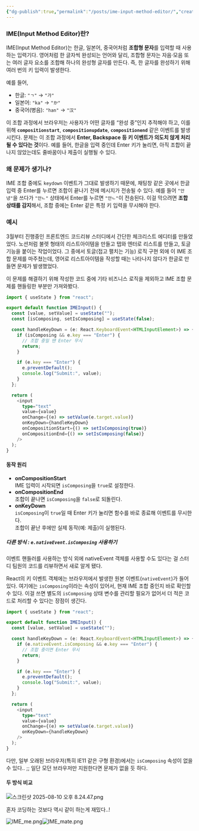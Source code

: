 ```yaml
---
{"dg-publish":true,"permalink":"/posts/ime-input-method-editor/","created":"2025-08-10","updated":"2025-08-10T20:12:00"}
---
```


### IME(Input Method Editor)란?

IME(Input Method Editor)는 한글, 일본어, 중국어처럼 **조합형 문자**를 입력할 때 사용하는 입력기다. 영어처럼 한 글자씩 완성되는 언어와 달리,  조합형 문자는 자음·모음 또는 여러 글자 요소를 조합해 하나의 완성형 글자를 만든다. 즉, 한 글자를 완성하기 위해 여러 번의 키 입력이 발생한다.

예를 들어,
- 한글: `"ㄱ"` → `"가"`
- 일본어: `"ka"` → `"か"`
- 중국어(병음): `"han"` → `"汉"`

이 조합 과정에서 브라우저는 사용자가 어떤 글자를 “완성 중”인지 추적해야 하고,  이를 위해 **`compositionstart`**, **`compositionupdate`**, **`compositionend`** 같은 이벤트를 발생시킨다. 문제는 이 조합 과정에서 **Enter, Backspace 등 키 이벤트가 의도치 않게 처리될 수 있다는 것**이다. 예를 들어, 한글을 입력 중인데 Enter 키가 눌리면, 아직 조합이 끝나지 않았는데도 줄바꿈이나 제출이 실행될 수 있다.

### 왜 문제가 생기나?

IME 조합 중에도 `keydown` 이벤트가 그대로 발생하기 때문에,  채팅창 같은 곳에서 한글 입력 중 Enter를 누르면 조합이 끝나기 전에 메시지가 전송될 수 있다.  예를 들어 `"안녕"`을 쓰다가 `"안ㄴ"` 상태에서 Enter를 누르면 `"안ㄴ"`이 전송된다. 이걸 막으려면 **조합 상태를 감지**해서, 조합 중에는 Enter 같은 특정 키 입력을 무시해야 한다.

### 예시

3월부터 진행중인 프론트엔드 코드리뷰 스터디에서 간단한 체크리스트 에디터를 만들었었다. 노션처럼 불렛 형태의 리스트아이템을 만들고 탭와 엔터로 리스트를 만들고, 토글 기능을 붙이는 작업이었다. 그 중에서 토글(접고 펼치는 기능) 로직 구현 외에 이 IME 조합 문제를 마주쳤는데, 영어로 리스트아이템을 작성할 때는 나타나지 않다가 한글로 만들면 문제가 발생했었다.

이 문제를 해결하기 위해 작성한 코드 중에 기타 비즈니스 로직을 제외하고 IME 조합 문제를 핸들링한 부분만 가져와봤다.



```ts
import { useState } from "react";

export default function IMEInput() {
  const [value, setValue] = useState("");
  const [isComposing, setIsComposing] = useState(false);

  const handleKeyDown = (e: React.KeyboardEvent<HTMLInputElement>) => {
    if (isComposing && e.key === "Enter") {
      // 조합 중일 땐 Enter 무시
      return;
    }

    if (e.key === "Enter") {
      e.preventDefault();
      console.log("Submit:", value);
    }
  };

  return (
    <input
      type="text"
      value={value}
      onChange={(e) => setValue(e.target.value)}
      onKeyDown={handleKeyDown}
      onCompositionStart={() => setIsComposing(true)}
      onCompositionEnd={() => setIsComposing(false)}
    />
  );
}

```

#### 동작 원리
- **onCompositionStart**  
    IME 입력이 시작되면 `isComposing`을 `true`로 설정한다.
- **onCompositionEnd**  
    조합이 끝나면 `isComposing`을 `false`로 되돌린다.
- **onKeyDown**  
    `isComposing`이 `true`일 때 Enter 키가 눌리면 함수를 바로 종료해 이벤트를 무시한다.  
    조합이 끝난 후에만 실제 동작(예: 제출)이 실행된다.

##### 다른 방식 : `e.nativeEvent.isComposing` 사용하기

이벤트 핸들러를 사용하는 방식 외에 nativeEvent 객체를 사용할 수도 있다는 걸 스터디 팀원의 코드를 리뷰하면서 새로 알게 됐다. 

React의 키 이벤트 객체에는 브라우저에서 발생한 원본 이벤트(`nativeEvent`)가 들어있다.  여기에는 `isComposing`이라는 속성이 있어서, 현재 IME 조합 중인지 바로 확인할 수 있다. 이걸 쓰면 별도의 `isComposing` 상태 변수를 관리할 필요가 없어서 더 적은 코드로 처리할 수 있다는 장점이 생긴다.

```ts
import { useState } from "react";

export default function IMEInput() {
  const [value, setValue] = useState("");

  const handleKeyDown = (e: React.KeyboardEvent<HTMLInputElement>) => {
    if (e.nativeEvent.isComposing && e.key === "Enter") {
      // 조합 중이면 Enter 무시
      return;
    }

    if (e.key === "Enter") {
      e.preventDefault();
      console.log("Submit:", value);
    }
  };

  return (
    <input
      type="text"
      value={value}
      onChange={(e) => setValue(e.target.value)}
      onKeyDown={handleKeyDown}
    />
  );
}

```

다만, 일부 오래된 브라우저(특히 IE11 같은 구형 환경)에서는 `isComposing` 속성이 없을 수 있다.. ;; 일단 모던 브라우저만 지원한다면 문제가 없을 듯 하다.

#### 두 방식 비교

![스크린샷 2025-08-10 오후 8.24.47.png](/img/user/%EC%8A%A4%ED%81%AC%EB%A6%B0%EC%83%B7%202025-08-10%20%EC%98%A4%ED%9B%84%208.24.47.png)


혼자 코딩하는 것보다 역시 같이 하는게 재밌다..!

![IME_me.png](/img/user/IME_me.png)![IME_mate.png](/img/user/IME_mate.png)